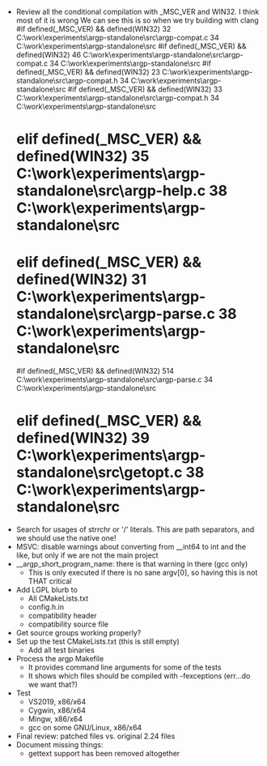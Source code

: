 * Review all the conditional compilation with _MSC_VER and WIN32. I think most of it is wrong
  We can see this is so when we try building with clang
  #if defined(_MSC_VER) && defined(WIN32)	32	C:\work\experiments\argp-standalone\src\argp-compat.c	34	C:\work\experiments\argp-standalone\src
  #if defined(_MSC_VER) && defined(WIN32)	46	C:\work\experiments\argp-standalone\src\argp-compat.c	34	C:\work\experiments\argp-standalone\src
  #if defined(_MSC_VER) && defined(WIN32)	23	C:\work\experiments\argp-standalone\src\argp-compat.h	34	C:\work\experiments\argp-standalone\src
  #if defined(_MSC_VER) && defined(WIN32)	33	C:\work\experiments\argp-standalone\src\argp-compat.h	34	C:\work\experiments\argp-standalone\src
  #  elif defined(_MSC_VER) && defined(WIN32)	35	C:\work\experiments\argp-standalone\src\argp-help.c	38	C:\work\experiments\argp-standalone\src
  #  elif defined(_MSC_VER) && defined(WIN32)	31	C:\work\experiments\argp-standalone\src\argp-parse.c	38	C:\work\experiments\argp-standalone\src
  #if defined(_MSC_VER) && defined(WIN32)	514	C:\work\experiments\argp-standalone\src\argp-parse.c	34	C:\work\experiments\argp-standalone\src
  #  elif defined(_MSC_VER) && defined(WIN32)	39	C:\work\experiments\argp-standalone\src\getopt.c	38	C:\work\experiments\argp-standalone\src
* Search for usages of strrchr or '/' literals. This are path separators, and we should use the native one!
* MSVC: disable warnings about converting from __int64 to int and the like, but only if we are not the main project
* __argp_short_program_name: there is that warning in there (gcc only)
  * This is only executed if there is no sane argv[0], so having this is not THAT critical
* Add LGPL blurb to
  * All CMakeLists.txt
  * config.h.in
  * compatibility header
  * compatibility source file
* Get source groups working properly?
* Set up the test CMakeLists.txt (this is still empty)
  * Add all test binaries
* Process the argp Makefile
  * It provides command line arguments for some of the tests
  * It shows which files should be compiled with -fexceptions (err...do we want that?)
* Test
  * VS2019, x86/x64
  * Cygwin, x86/x64
  * Mingw, x86/x64
  * gcc on some GNU/Linux, x86/x64
* Final review: patched files vs. original 2.24 files
* Document missing things:
  * gettext support has been removed altogether

